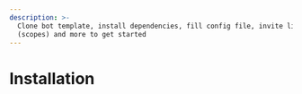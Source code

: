 ```yaml
---
description: >-
  Clone bot template, install dependencies, fill config file, invite link
  (scopes) and more to get started
---
```


# Installation

